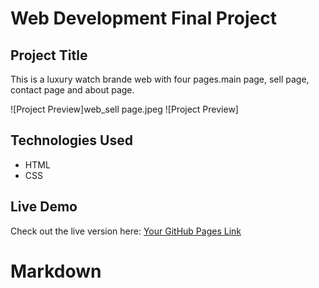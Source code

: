 # Web Development Final Project

## Project Title
This is a luxury watch brande web with four pages.main page, sell page, contact page and
about page.

![Project Preview]web_sell page.jpeg
![Project Preview]

## Technologies Used
- HTML
- CSS 

## Live Demo
Check out the live version here: [Your GitHub Pages Link](https://github.com/Zxy-0830/)


# Markdown
